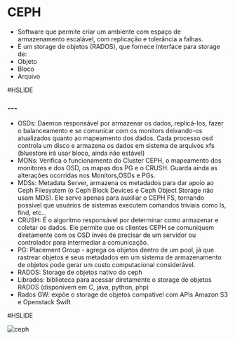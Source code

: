 # CEPH

- Software que permite criar um ambiente com espaço de armazenamento escalável, com replicação e tolerância a falhas.
- É um storage de objetos (RADOS), que fornece interface para storage de:
- Objeto
- Bloco
- Arquivo

#HSLIDE

### --- 

- OSDs: Daemon responsável por armazenar os dados, replicá-los, fazer o balanceamento e se comunicar com os monitors deixando-os atualizados quanto ao mapeamento dos dados. Cada processo osd controla um disco e armazena os dados em sistema de arquivos xfs (bluestore irá usar bloco, ainda não estável)
- MONs: Verifica o funcionamento do Cluster CEPH, o mapeamento dos monitores e dos OSD, os mapas dos PG e o CRUSH. Guarda ainda as alterações ocorridas nos Monitors,OSDs e PGs.
- MDSs: Metadata Server, armazena os metadados para dar apoio ao Ceph Filesystem (o Ceph Block Devices e Ceph Object Storage não usam MDS). Ele serve apenas para auxiliar o CEPH FS, tornando possível que usuários de sistemas executem comandos triviais como ls, find, etc…
- CRUSH:	É o algoritmo responsável por determinar como armazenar e coletar os dados. Ele permite que os clientes CEPH se comuniquem diretamente com os OSD invés de precisar de um servidor ou controlador para intermediar a comunicação.
- PG: Placement Group - agrega os objetos dentro de um pool, já que rastrear objetos e seus metadados em um sistema de armazenamento de objetos pode gerar um custo computacional considerável.
- RADOS: Storage de objetos nativo do ceph
- Librados: 	biblioteca para acessar diretamente o storage de objetos RADOS (disponivem em C, java, python, php)
- Rados GW: expõe o storage de objetos compativel com APIs Amazon S3 e Openstack Swift

#HSLIDE

![ceph](http://docs.ceph.com/docs/giant/_images/stack.png)
